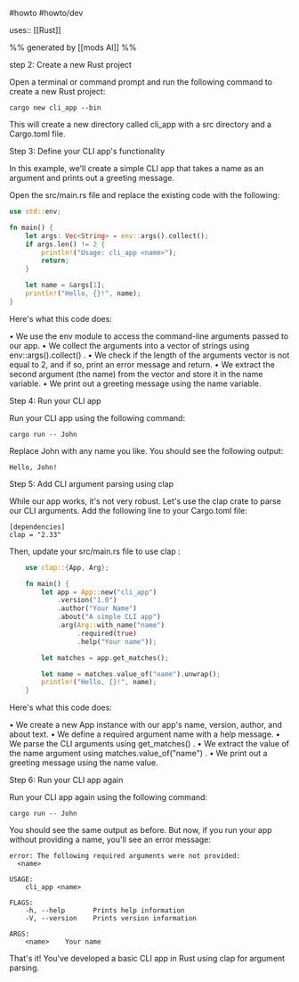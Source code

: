 #howto #howto/dev 

uses:: [[Rust]]

%% generated by [[mods AI]] %%

step 2: Create a new Rust project

  Open a terminal or command prompt and run the following command to create a new
  Rust project:

    cargo new cli_app --bin

  This will create a new directory called  cli_app  with a  src  directory and a
  Cargo.toml  file.

  Step 3: Define your CLI app's functionality

  In this example, we'll create a simple CLI app that takes a name as an argument
  and prints out a greeting message.

  Open the  src/main.rs  file and replace the existing code with the following:

```rust
use std::env;

fn main() {
	let args: Vec<String> = env::args().collect();
	if args.len() != 2 {
		println!("Usage: cli_app <name>");
		return;
	}

	let name = &args[1];
	println!("Hello, {}!", name);
}
```
  
  Here's what this code does:

  • We use the  env  module to access the command-line arguments passed to our app.
  • We collect the arguments into a vector of strings using  env::args().collect() .
  • We check if the length of the arguments vector is not equal to 2, and if so,
  print an error message and return.
  • We extract the second argument (the name) from the vector and store it in the
  name  variable.
  • We print out a greeting message using the  name  variable.

  Step 4: Run your CLI app

  Run your CLI app using the following command:

    cargo run -- John

  Replace  John  with any name you like. You should see the following output:

    Hello, John!

  Step 5: Add CLI argument parsing using clap

  While our app works, it's not very robust. Let's use the  clap  crate to parse
  our CLI arguments. Add the following line to your  Cargo.toml  file:

    [dependencies]
    clap = "2.33"

  Then, update your  src/main.rs  file to use  clap :

```rust
    use clap::{App, Arg};

    fn main() {
        let app = App::new("cli_app")
            .version("1.0")
            .author("Your Name")
            .about("A simple CLI app")
            .arg(Arg::with_name("name")
                 .required(true)
                 .help("Your name"));

        let matches = app.get_matches();

        let name = matches.value_of("name").unwrap();
        println!("Hello, {}!", name);
    }
```
  
  Here's what this code does:

  • We create a new  App  instance with our app's name, version, author, and about
  text.
  • We define a required argument  name  with a help message.
  • We parse the CLI arguments using  get_matches() .
  • We extract the value of the  name  argument using  matches.value_of("name") .
  • We print out a greeting message using the  name  value.

  Step 6: Run your CLI app again

  Run your CLI app again using the following command:

    cargo run -- John

  You should see the same output as before. But now, if you run your app without
  providing a name, you'll see an error message:

    error: The following required arguments were not provided:
      <name>

    USAGE:
        cli_app <name>

    FLAGS:
        -h, --help       Prints help information
        -V, --version    Prints version information

    ARGS:
        <name>    Your name

  That's it! You've developed a basic CLI app in Rust using  clap  for argument
  parsing.